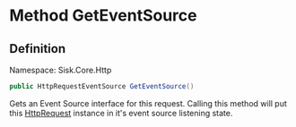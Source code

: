 # Method GetEventSource

## Definition
Namespace: Sisk.Core.Http

```csharp
public HttpRequestEventSource GetEventSource()
```

Gets an Event Source interface for this request. Calling this method will put this [HttpRequest](/spec/Sisk/Core/Http/HttpRequest) instance in it's event source listening state.

